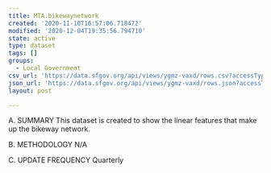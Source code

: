 ```yaml
---
title: MTA.bikewaynetwork
created: '2020-11-10T16:57:06.718472'
modified: '2020-12-04T19:35:56.794710'
state: active
type: dataset
tags: []
groups:
  - Local Government
csv_url: 'https://data.sfgov.org/api/views/ygmz-vaxd/rows.csv?accessType=DOWNLOAD'
json_url: 'https://data.sfgov.org/api/views/ygmz-vaxd/rows.json?accessType=DOWNLOAD'
layout: post

---
```

A. SUMMARY This dataset is created to show the linear features that make up the bikeway network.

B. METHODOLOGY N/A

C. UPDATE FREQUENCY Quarterly
